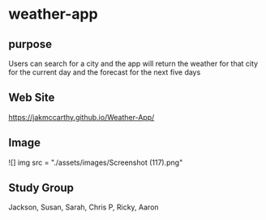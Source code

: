# weather-app

## purpose
Users can search for a city and the app will return the weather for that city for the current day and the forecast for the next five days

## Web Site
https://jakmccarthy.github.io/Weather-App/

## Image
![] img src = "./assets/images/Screenshot (117).png"


## Study Group
Jackson, Susan, Sarah, Chris P, Ricky, Aaron

